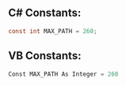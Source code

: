 
## C# Constants:
```cs
const int MAX_PATH = 260;
```

## VB Constants:
```cs
Const MAX_PATH As Integer = 260
```
